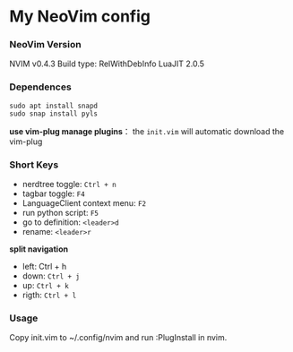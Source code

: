 # My NeoVim config

### NeoVim Version
NVIM v0.4.3
Build type: RelWithDebInfo
LuaJIT 2.0.5

### Dependences
```
sudo apt install snapd
sudo snap install pyls
```

**use vim-plug manage plugins**： the `init.vim` will automatic download the vim-plug

### Short Keys

- nerdtree toggle: `Ctrl + n`
- tagbar toggle: `F4`
- LanguageClient context menu: `F2`
- run python script: `F5`
- go to definition: `<leader>d`
- rename: `<leader>r`
 
 **split navigation**
 - left: Ctrl + h
 - down: `Ctrl + j`
 - up: `Ctrl + k`
 - rigth: `Ctrl + l`
 
### Usage 
Copy init.vim to ~/.config/nvim and run :PlugInstall in nvim.
